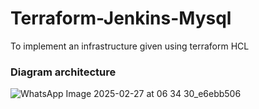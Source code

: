 # Terraform-Jenkins-Mysql
To implement an infrastructure given using terraform HCL

### Diagram architecture


![WhatsApp Image 2025-02-27 at 06 34 30_e6ebb506](https://github.com/user-attachments/assets/b6cdedb8-cfef-4813-927e-c69c9141fa0d)
